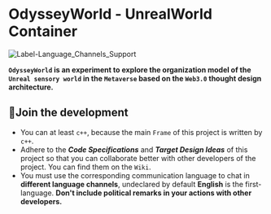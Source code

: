 # OdysseyWorld - UnrealWorld Container
![Label-Language_Channels_Support](https://img.shields.io/badge/Language%20Channels%20Support-English%20Chinese-red)

**`OdysseyWorld` is an experiment to explore the organization model of the `Unreal sensory world` in the `Metaverse` based on the `Web3.0` thought design architecture.**

## 📕Join the development
- You can at least `c++`, because the main `Frame` of this project is written by `c++`.
- Adhere to the ***Code Specifications*** and ***Target Design Ideas*** of this project so that you can collaborate better with other developers of the project. You can find them on the `Wiki`.
- You must use the corresponding communication language to chat in **different language channels**, undeclared by default **English** is the first-language. **Don't include political remarks in your actions with other developers.**